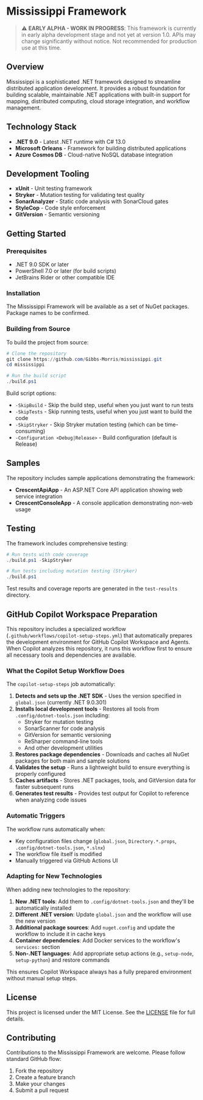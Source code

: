 # Mississippi Framework

> ⚠️ **EARLY ALPHA - WORK IN PROGRESS**: This framework is currently in early alpha development stage and not yet at version 1.0. APIs may change significantly without notice. Not recommended for production use at this time.

## Overview
Mississippi is a sophisticated .NET framework designed to streamline distributed application development. It provides a robust foundation for building scalable, maintainable .NET applications with built-in support for mapping, distributed computing, cloud storage integration, and workflow management.

## Technology Stack
- **.NET 9.0** - Latest .NET runtime with C# 13.0
- **Microsoft Orleans** - Framework for building distributed applications
- **Azure Cosmos DB** - Cloud-native NoSQL database integration

## Development Tooling
- **xUnit** - Unit testing framework
- **Stryker** - Mutation testing for validating test quality
- **SonarAnalyzer** - Static code analysis with SonarCloud gates
- **StyleCop** - Code style enforcement
- **GitVersion** - Semantic versioning

## Getting Started
### Prerequisites
- .NET 9.0 SDK or later
- PowerShell 7.0 or later (for build scripts)
- JetBrains Rider or other compatible IDE

### Installation
The Mississippi Framework will be available as a set of NuGet packages. Package names to be confirmed.

### Building from Source
To build the project from source:

```powershell
# Clone the repository
git clone https://github.com/Gibbs-Morris/mississippi.git
cd mississippi

# Run the build script
./build.ps1
```

Build script options:
- `-SkipBuild` - Skip the build step, useful when you just want to run tests
- `-SkipTests` - Skip running tests, useful when you just want to build the code
- `-SkipStryker` - Skip Stryker mutation testing (which can be time-consuming)
- `-Configuration <Debug|Release>` - Build configuration (default is Release)

## Samples
The repository includes sample applications demonstrating the framework:

- **CrescentApiApp** - An ASP.NET Core API application showing web service integration
- **CrescentConsoleApp** - A console application demonstrating non-web usage

## Testing
The framework includes comprehensive testing:

```powershell
# Run tests with code coverage
./build.ps1 -SkipStryker

# Run tests including mutation testing (Stryker)
./build.ps1
```

Test results and coverage reports are generated in the `test-results` directory.

## GitHub Copilot Workspace Preparation

This repository includes a specialized workflow (`.github/workflows/copilot-setup-steps.yml`) that automatically prepares the development environment for GitHub Copilot Workspace and Agents. When Copilot analyzes this repository, it runs this workflow first to ensure all necessary tools and dependencies are available.

### What the Copilot Setup Workflow Does

The `copilot-setup-steps` job automatically:

1. **Detects and sets up the .NET SDK** - Uses the version specified in `global.json` (currently .NET 9.0.301)
2. **Installs local development tools** - Restores all tools from `.config/dotnet-tools.json` including:
   - Stryker for mutation testing
   - SonarScanner for code analysis
   - GitVersion for semantic versioning
   - ReSharper command-line tools
   - And other development utilities
3. **Restores package dependencies** - Downloads and caches all NuGet packages for both main and sample solutions
4. **Validates the setup** - Runs a lightweight build to ensure everything is properly configured
5. **Caches artifacts** - Stores .NET packages, tools, and GitVersion data for faster subsequent runs
6. **Generates test results** - Provides test output for Copilot to reference when analyzing code issues

### Automatic Triggers

The workflow runs automatically when:
- Key configuration files change (`global.json`, `Directory.*.props`, `.config/dotnet-tools.json`, `*.slnx`)
- The workflow file itself is modified
- Manually triggered via GitHub Actions UI

### Adapting for New Technologies

When adding new technologies to the repository:

1. **New .NET tools**: Add them to `.config/dotnet-tools.json` and they'll be automatically installed
2. **Different .NET version**: Update `global.json` and the workflow will use the new version
3. **Additional package sources**: Add `nuget.config` and update the workflow to include it in cache keys
4. **Container dependencies**: Add Docker services to the workflow's `services:` section
5. **Non-.NET languages**: Add appropriate setup actions (e.g., `setup-node`, `setup-python`) and restore commands

This ensures Copilot Workspace always has a fully prepared environment without manual setup steps.

## License
This project is licensed under the MIT License. See the [LICENSE](LICENSE) file for full details.

## Contributing
Contributions to the Mississippi Framework are welcome. Please follow standard GitHub flow:

1. Fork the repository
2. Create a feature branch
3. Make your changes
4. Submit a pull request